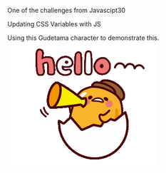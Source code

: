 One of the challenges from Javascipt30

Updating CSS Variables with JS

Using this Gudetama character to demonstrate this.
![gudetama](hello-gudetama.gif)

